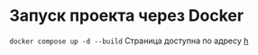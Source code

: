 # Запуск проекта через Docker
``` docker compose up -d --build ```
Страница доступна по адресу [h](http://localhost:1111/)

